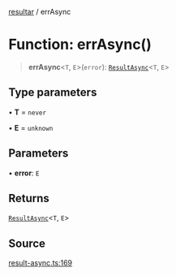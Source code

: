 [resultar](../wiki/Home) / errAsync

# Function: errAsync()

> **errAsync**\<`T`, `E`\>(`error`): [`ResultAsync`](../wiki/Class.ResultAsync)\<`T`, `E`\>

## Type parameters

• **T** = `never`

• **E** = `unknown`

## Parameters

• **error**: `E`

## Returns

[`ResultAsync`](../wiki/Class.ResultAsync)\<`T`, `E`\>

## Source

[result-async.ts:169](https://github.com/inaiat/resultar/blob/6bdf9a02220a7cdf3ada422bc826a1ae3bdd86e8/src/result-async.ts#L169)
